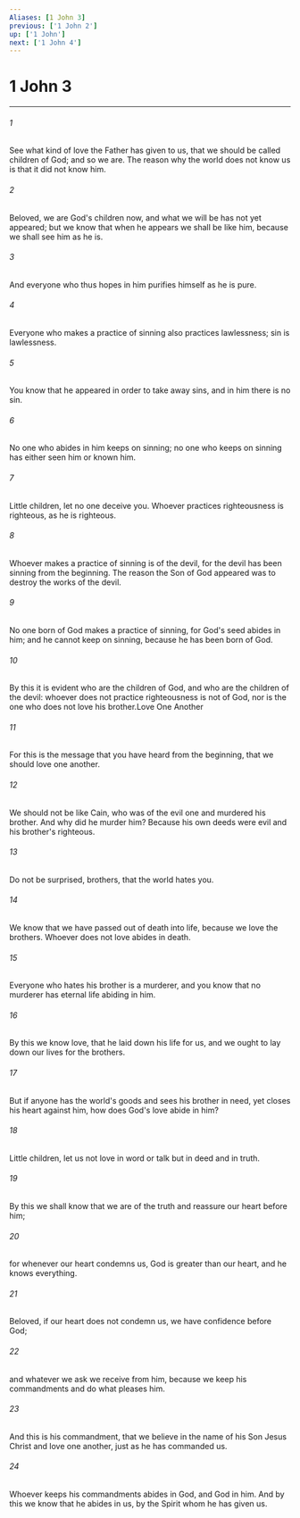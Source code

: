 ```yaml
---
Aliases: [1 John 3]
previous: ['1 John 2']
up: ['1 John']
next: ['1 John 4']
---
```

# 1 John 3

***

 

###### 1 
See what kind of love the Father has given to us, that we should be called children of God; and so we are. The reason why the world does not know us is that it did not know him. 
 

###### 2 
Beloved, we are God's children now, and what we will be has not yet appeared; but we know that when he appears we shall be like him, because we shall see him as he is. 
 

###### 3 
And everyone who thus hopes in him purifies himself as he is pure.
 
 

###### 4 
Everyone who makes a practice of sinning also practices lawlessness; sin is lawlessness. 
 

###### 5 
You know that he appeared in order to take away sins, and in him there is no sin. 
 

###### 6 
No one who abides in him keeps on sinning; no one who keeps on sinning has either seen him or known him. 
 

###### 7 
Little children, let no one deceive you. Whoever practices righteousness is righteous, as he is righteous. 
 

###### 8 
Whoever makes a practice of sinning is of the devil, for the devil has been sinning from the beginning. The reason the Son of God appeared was to destroy the works of the devil. 
 

###### 9 
No one born of God makes a practice of sinning, for God's seed abides in him; and he cannot keep on sinning, because he has been born of God. 
 

###### 10 
By this it is evident who are the children of God, and who are the children of the devil: whoever does not practice righteousness is not of God, nor is the one who does not love his brother.Love One Another
 
 

###### 11 
For this is the message that you have heard from the beginning, that we should love one another. 
 

###### 12 
We should not be like Cain, who was of the evil one and murdered his brother. And why did he murder him? Because his own deeds were evil and his brother's righteous. 
 

###### 13 
Do not be surprised, brothers, that the world hates you. 
 

###### 14 
We know that we have passed out of death into life, because we love the brothers. Whoever does not love abides in death. 
 

###### 15 
Everyone who hates his brother is a murderer, and you know that no murderer has eternal life abiding in him.
 
 

###### 16 
By this we know love, that he laid down his life for us, and we ought to lay down our lives for the brothers. 
 

###### 17 
But if anyone has the world's goods and sees his brother in need, yet closes his heart against him, how does God's love abide in him? 
 

###### 18 
Little children, let us not love in word or talk but in deed and in truth.
 
 

###### 19 
By this we shall know that we are of the truth and reassure our heart before him; 
 

###### 20 
for whenever our heart condemns us, God is greater than our heart, and he knows everything. 
 

###### 21 
Beloved, if our heart does not condemn us, we have confidence before God; 
 

###### 22 
and whatever we ask we receive from him, because we keep his commandments and do what pleases him. 
 

###### 23 
And this is his commandment, that we believe in the name of his Son Jesus Christ and love one another, just as he has commanded us. 
 

###### 24 
Whoever keeps his commandments abides in God, and God in him. And by this we know that he abides in us, by the Spirit whom he has given us.
 

